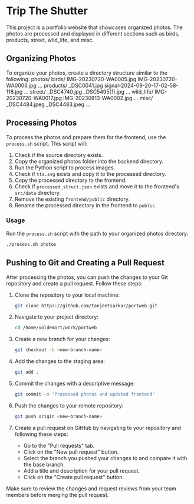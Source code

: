 # Trip The Shutter

This project is a portfolio website that showcases organized photos. The photos are processed and displayed in different sections such as birds, products, street, wild_life, and misc.

## Organizing Photos

To organize your photos, create a directory structure similar to the following:
photos/ birds/ IMG-20230720-WA0005.jpg IMG-20230720-WA0006.jpg ... products/ _DSC0041.jpg signal-2024-09-20-17-02-58-118.jpg ... street/ _DSC4740.jpg _DSC5495(1).jpg ... wild_life/ IMG-20230720-WA0017.jpg IMG-20230813-WA0002.jpg ... misc/ _DSC4484.jpeg _DSC4483.jpeg ...


## Processing Photos

To process the photos and prepare them for the frontend, use the `process.sh` script. This script will:

1. Check if the source directory exists.
2. Copy the organized photos folder into the backend directory.
3. Run the Python script to process images.
4. Check if `tts.svg` exists and copy it to the processed directory.
5. Copy the processed directory to the frontend.
6. Check if `processed_struct.json` exists and move it to the frontend's `src/data` directory.
7. Remove the existing `frontend/public` directory.
8. Rename the processed directory in the frontend to `public`.

### Usage

Run the `process.sh` script with the path to your organized photos directory:

```sh
./process.sh photos
```

## Pushing to Git and Creating a Pull Request

After processing the photos, you can push the changes to your Git repository and create a pull request. Follow these steps:
1. Clone the repository to your local machine:
    ```sh
    git clone https://github.com/tanjeetsarkar/portweb.git
    ```

2. Navigate to your project directory:
    ```sh
    cd /home/voldemort/work/portweb
    ```

3. Create a new branch for your changes:
    ```sh
    git checkout -b <new-branch-name>
    ```

4. Add the changes to the staging area:
    ```sh
    git add .
    ```

5. Commit the changes with a descriptive message:
    ```sh
    git commit -m "Processed photos and updated frontend"
    ```

6. Push the changes to your remote repository:
    ```sh
    git push origin <new-branch-name>
    ```

7. Create a pull request on GitHub by navigating to your repository and following these steps:
    - Go to the "Pull requests" tab.
    - Click on the "New pull request" button.
    - Select the branch you pushed your changes to and compare it with the base branch.
    - Add a title and description for your pull request.
    - Click on the "Create pull request" button.

Make sure to review the changes and request reviews from your team members before merging the pull request.
